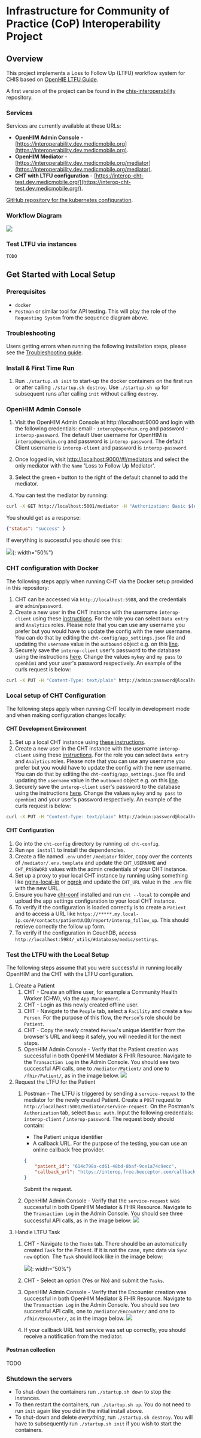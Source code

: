 # Infrastructure for Community of Practice (CoP) Interoperability Project

## Overview
This project implements a Loss to Follow Up (LTFU) workflow system for CHIS based on [OpenHIE LTFU Guide](https://wiki.ohie.org/display/SUB/Use+Case+Summary:+Request+Community+Based+Follow-Up).

A first version of the project can be found in the [chis-interoperability](https://github.com/medic/chis-interoperability) repository.

### Services
Services are currently available at these URLs:

* **OpenHIM Admin Console** - [https://interoperability.dev.medicmobile.org](https://interoperability.dev.medicmobile.org).
* **OpenHIM Mediator** - [https://interoperability.dev.medicmobile.org/mediator](https://interoperability.dev.medicmobile.org/mediator). 
* **CHT with LTFU configuration** - [https://interop-cht-test.dev.medicmobile.org/](https://interop-cht-test.dev.medicmobile.org/). 

[GitHub repository for the kubernetes configuration](https://github.com/medic/interoperability-kubernetes/).

### Workflow Diagram
![](./docs/sequence-diagram/diagram.png) 

### Test LTFU via instances
`TODO`

## Get Started with Local Setup

### Prerequisites
- `docker`
- `Postman` or similar tool for API testing. This will play the role of the `Requesting System` from the sequence diagram above. 

### Troubleshooting
Users getting errors when running the following installation steps, please see the [Troubleshooting guide](/troubleshooting.md).

### Install & First Time Run

1. Run `./startup.sh init` to start-up the docker containers on the first run or after calling `./startup.sh destroy`. Use `./startup.sh up` for subsequent runs after calling `init` without calling `destroy`.

### OpenHIM Admin Console

1. Visit the OpenHIM Admin Console at http://localhost:9000 and login with the following credentials: email - `interop@openhim.org` and password - `interop-password`. The default User username for OpenHIM is `interop@openhim.org` and password is `interop-password`. The default Client username is `interop-client` and password is `interop-password`.

1. Once logged in, visit [http://localhost:9000/#!/mediators](http://localhost:9000/#!/mediators) and select the only mediator with the `Name` 'Loss to Follow Up Mediator'.

1. Select the green `+` button to the right of the default channel to add the mediator.

1. You can test the mediator by running: 

```bash
curl -X GET http://localhost:5001/mediator -H "Authorization: Basic $(echo -n interop-client:interop-password | base64)"
``` 

You should get as a response:
```json
{"status": "success" }
``` 

If everything is successful you should see this:

 ![](./docs/images/good-client-screen.png){: width="50%"}

### CHT configuration with Docker
The following steps apply when running CHT via the Docker setup provided in this repository:

1. CHT can be accessed via `http://localhost:5988`, and the credentials are `admin`/`password`.
2. Create a new user in the CHT instance with the username `interop-client` using these [instructions](https://docs.communityhealthtoolkit.org/apps/tutorials/contact-and-users-1/#4-create-the-chw-user). For the role you can select `Data entry` and `Analytics` roles. Please note that you can use any username you prefer but you would have to update the config with the new username. You can do that by editing the `cht-config/app_settings.json` file and updating the `username` value in the `outbound` object e.g. on this [line](https://github.com/medic/interoperability/blob/main/cht-config/app_settings.json#L452).
3. Securely save the `interop-client` user's password to the database using the instructions [here](https://docs.communityhealthtoolkit.org/apps/reference/api/#credentials). Change the values `mykey` and `my pass` to `openhim1` and your user's password respectively. An example of the curls request is below:
```bash
curl -X PUT -H "Content-Type: text/plain" http://admin:password@localhost:5988/api/v1/credentials/openhim1 -d 'interop-password'
```

### Local setup of CHT Configuration
The following steps apply when running CHT locally in development mode and when making configuration changes locally:

#### CHT Development Environment
1. Set up a local CHT instance using [these instructions](https://docs.communityhealthtoolkit.org/apps/tutorials/local-setup/).
2. Create a new user in the CHT instance with the username `interop-client` using these [instructions](https://docs.communityhealthtoolkit.org/apps/tutorials/contact-and-users-1/#4-create-the-chw-user). For the role you can select `Data entry` and `Analytics` roles. Please note that you can use any username you prefer but you would have to update the config with the new username. You can do that by editing the `cht-config/app_settings.json` file and updating the `username` value in the `outbound` object e.g. on this [line](https://github.com/medic/interoperability/blob/main/cht-config/app_settings.json#L452).
3. Securely save the `interop-client` user's password to the database using the instructions [here](https://docs.communityhealthtoolkit.org/apps/reference/api/#credentials). Change the values `mykey` and `my pass` to `openhim1` and your user's password respectively. An example of the curls request is below:
``` bash
curl -X PUT -H "Content-Type: text/plain" http://admin:password@localhost:5988/api/v1/credentials/openhim1 -d 'interop-password'
```

#### CHT Configuration
1. Go into the `cht-config` directory by running `cd cht-config`.
1. Run `npm install` to install the dependencies.
2. Create a file named `.env` under `/mediator` folder, copy over the contents of `/mediator/.env.template` and update the `CHT_USERNAME` and `CHT_PASSWORD` values with the admin credentials of your CHT instance.
3. Set up a proxy to your local CHT instance by running using something like [nginx-local-ip](https://github.com/medic/nginx-local-ip) or [ngrok](https://ngrok.com/) and update the `CHT_URL` value in the `.env` file with the new URL.
4. Ensure you have [cht-conf](https://www.npmjs.com/package/cht-conf) installed and run `cht --local` to compile and upload the app settings configuration to your local CHT instance.
5. To verify if the configuration is loaded correctly is to create a `Patient` and to access a URL like `https://*****.my.local-ip.co/#/contacts/patientUUID/report/interop_follow_up`. This should retrieve correctly the follow up form.
6. To verify if the configuration in CouchDB, access `http://localhost:5984/_utils/#database/medic/settings`.
 
### Test the LTFU with the Local Setup
The following steps assume that you were successful in running locally OpenHIM and the CHT with the LTFU configuration.

1. Create a Patient
   1. CHT - Create an offline user, for example a Community Health Worker (CHW), via the `App Management`. 
   1. CHT - Login as this newly created offline user.
   1. CHT - Navigate to the `People` tab, select a `Facility` and create a `New Person`. For the purpose of this flow, the `Person`'s role should be `Patient`.
   1. CHT - Copy the newly created `Person`'s unique identifier from the browser's URL and keep it safely, you will needed it for the next steps.
   1. OpenHIM Admin Console - Verify that the Patient creation was successful in both OpenHIM Mediator & FHIR Resource. Navigate to the `Transaction Log` in the Admin Console. You should see two successful API calls, one to `/mediator/Patient/` and one to `/fhir/Patient/`, as in the image below.
    ![](./docs/images/transaction-log-patient.png)
1. Request the LTFU for the Patient
   1. Postman - The LTFU is triggered by sending a `service-request` to the mediator for the newly created Patient. Create a `POST` request to `http://localhost:5001/mediator/service-request`. On the Postman's `Authorization` tab, select `Basic auth`. Input the following credentials: `interop-client` / `interop-password`. The request body should contain:
       - The Patient unique identifier
       - A callback URL. For the purpose of the testing, you can use an online callback free provider.

        ```json
        { 
            "patient_id": "614c798a-cd61-48bd-8baf-9ce1a74c9ecc", 
            "callback_url": "https://interop.free.beeceptor.com/callback" 
        }
        ```
        Submit the request.
   1. OpenHIM Admin Console - Verify that the `service-request` was successful in both OpenHIM Mediator & FHIR Resource. Navigate to the `Transaction Log` in the Admin Console. You should see three successful API calls, as in the image below:
    ![](./docs/images/transaction-log-service-request.png)
1. Handle LTFU Task
   1. CHT - Navigate to the `Tasks` tab. There should be an automatically created `Task` for the Patient. If it is not the case, sync data via `Sync now` option. The `Task` should look like in the image below:
    
        ![](./docs/images/task.png){: width="50%"}

   1. CHT - Select an option (Yes or No) and submit the `Tasks`.
   1. OpenHIM Admin Console - Verify that the Encounter creation was successful in both OpenHIM Mediator & FHIR Resource. Navigate to the `Transaction Log` in the Admin Console. You should see two successful API calls, one to `/mediator/Encounter/` and one to `/fhir/Encounter/`, as in the image below.
    ![](./docs/images/transaction-log-encounter.png)
   1. If your callback URL test service was set up correctly, you should receive a notification from the mediator.

#### Postman collection
TODO

### Shutdown the servers
- To shut-down the containers run `./startup.sh down` to stop the instances.
- To then restart the containers, run `./startup.sh up`. You do not need to run `init` again like you did in the initial install above.
- To shut-down and delete *everything*, run `./startup.sh destroy`. You will have to subsequently run `./startup.sh init` if you wish to start the containers.

